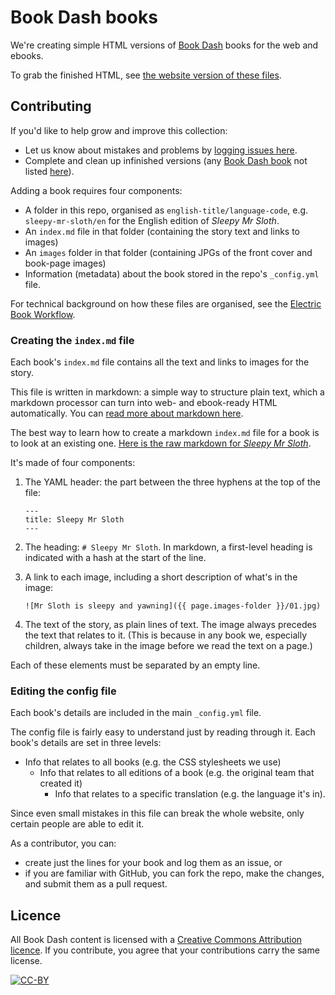 # Book Dash books

We're creating simple HTML versions of [Book Dash](http://bookdash.org) books for the web and ebooks. 

To grab the finished HTML, see [the website version of these files](http://bookdash.github.io/bookdash-books/). 

## Contributing

If you'd like to help grow and improve this collection:

*	Let us know about mistakes and problems by [logging issues here](https://github.com/bookdash/bookdash-books/issues).
*	Complete and clean up infinished versions (any [Book Dash book](http://bookdash.org/see/books) not listed [here](http://bookdash.github.io/bookdash-books/)).

Adding a book requires four components:

*	A folder in this repo, organised as `english-title/language-code`, e.g. `sleepy-mr-sloth/en` for the English edition of *Sleepy Mr Sloth*.
*	An `index.md` file in that folder (containing the story text and links to images)
*	An `images` folder in that folder (containing JPGs of the front cover and book-page images)
*	Information (metadata) about the book stored in the repo's `_config.yml` file.

For technical background on how these files are organised, see the [Electric Book Workflow](https://github.com/electricbookworks/electric-book-workflow).

### Creating the `index.md` file

Each book's `index.md` file contains all the text and links to images for the story.

This file is written in markdown: a simple way to structure plain text, which a markdown processor can turn into web- and ebook-ready HTML automatically. You can [read more about markdown here](http://electricbookworks.github.io/electric-book-workflow/guide/03-markdown.html#markdown).

The best way to learn how to create a markdown `index.md` file for a book is to look at an existing one. [Here is the raw markdown for *Sleepy Mr Sloth*](https://raw.githubusercontent.com/bookdash/bookdash-books/gh-pages/sleepy-mr-sloth/en/index.md).

It's made of four components:

1. The YAML header: the part between the three hyphens at the top of the file:

	~~~
	---
	title: Sleepy Mr Sloth
	---
	~~~

2.	The heading: `# Sleepy Mr Sloth`. In markdown, a first-level heading is indicated with a hash at the start of the line.
3. A link to each image, including a short description of what's in the image:

	~~~
	![Mr Sloth is sleepy and yawning]({{ page.images-folder }}/01.jpg)
	~~~

4.	The text of the story, as plain lines of text. The image always precedes the text that relates to it. (This is because in any book we, especially children, always take in the image before we read the text on a page.)

Each of these elements must be separated by an empty line.

### Editing the config file

Each book's details are included in the main `_config.yml` file. 

The config file is fairly easy to understand just by reading through it. Each book's details are set in three levels:

*	Info that relates to all books (e.g. the CSS stylesheets we use)
	*	Info that relates to all editions of a book (e.g. the original team that created it)
		*	Info that relates to a specific translation (e.g. the language it's in).

Since even small mistakes in this file can break the whole website, only certain people are able to edit it. 

As a contributor, you can:

*	create just the lines for your book and log them as an issue, or
*	if you are familiar with GitHub, you can fork the repo, make the changes, and submit them as a pull request.

## Licence

All Book Dash content is licensed with a [Creative Commons Attribution licence](http://creativecommons.org/licenses/by/4.0/). If you contribute, you agree that your contributions carry the same license.

[![CC-BY](https://licensebuttons.net/l/by/4.0/80x15.png)](http://creativecommons.org/licenses/by/4.0/)
